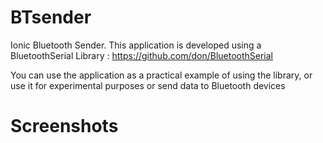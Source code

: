 # BTsender
Ionic Bluetooth Sender.
This application is developed using a BluetoothSerial Library  : 
https://github.com/don/BluetoothSerial

You can use the application as a practical example of using the library, or use it for experimental purposes or send data to Bluetooth devices

# Screenshots

